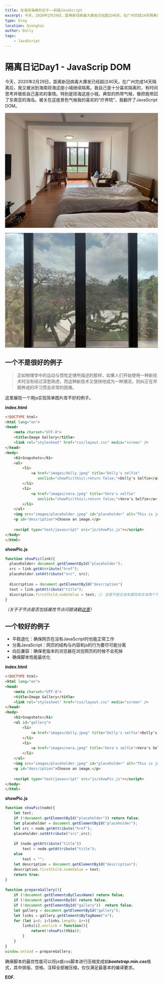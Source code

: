 ```yaml
---
title: 在海琼海离的日子——初碰JavaScript 
excerpt: 今天，2020年2月29日，距离新冠病毒大爆发已经超过40天。在广州完成14天隔离后，我又被派到海南琼海这座小城继续隔离。我自己是十分喜欢隔离的，有时间思考并做些自己喜欢的事情。特别是琼海这座小城，典型的热带气候，像把我带回了东南亚的海岛。被关在这座景色气候我的喜欢的“疗养院”，我翻开了JavaScript DOM。
type: blog
location: Qionghai
author: Dolly
tags:
    - JavaScript
---
```




# 隔离日记Day1 - JavaScrip DOM

今天，2020年2月29日，距离新冠病毒大爆发已经超过40天。在广州完成14天隔离后，我又被派到海南琼海这座小城继续隔离。我自己是十分喜欢隔离的，有时间思考并做些自己喜欢的事情。特别是琼海这座小城，典型的热带气候，像把我带回了东南亚的海岛。被关在这座景色气候我的喜欢的“疗养院”，我翻开了JavaScript DOM。

![](./1.jpeg)

![](./2.jpeg)

## 一个不是很好的例子

> 正如物理学中的运动与惯性定律所描述的那样，如果人们开始使用一种新技术时没有经过深思熟虑，而这种新技术又很快地成为一种潮流，则纠正在早期养成的坏习惯会非常的困难。

这里展现一个用js实现简单图片库不好的例子。

**index.html**

```html
<!DOCTYPE html>
<html lang="en">
<head>
    <meta charset="UTF-8">
    <title>Image Gallery</title>
    <link rel="stylesheet" href="css/layout.css" media="screen" />
</head>
<body>
    <h1>Snapshots</h1>
    <ul>
        <li>
            <a href="images/dolly.jpeg" title="Dolly's selfie"
               onclick="showPic(this);return false;">Dolly's Selfie</a>
        </li>
        <li>
            <a href="images/vera.jpeg" title="Vera's selfie"
               onclick="showPic(this);return false;">Vera's Selfie</a>
        </li>
    </ul>
    <img src="images/placeholder.jpeg" id="placeholder" alt="This is just a placeholder">
    <p id="description">Choose an image.</p>

    <script type="text/javascript" src="js/showPic.js"></script>
</body>
</html>
```

**showPic.js** 

```javascript
function showPic(link){
  placeholder= document.getElementById("placeholder");
  src = link.getAtrribute("href");
  placeholder.setAttribute("src", src);
  
  discription = document.getElementById("description")
  text = link.getAttribute("title");
  discription.firstChild.nodeValue = text; // 这里不是应该有属性和文本两个节点吗？
}
```

*（关于子节点是否包括属性节点问题请戳[这里](https://www.cnblogs.com/chen-cong/p/8305781.html)）*

## 一个较好的例子

* 平稳退化：确保网页在没有JavaScript时也能正常工作
* 分离JavaScript：网页的结构与内容和js的行为要尽可能分离
* 向后兼容：确保老版本的浏览器在浏览网页的时候不会死掉
* 确保脚本性能最优化

**index.html**

```html
<!DOCTYPE html>
<html lang="en">
<head>
    <meta charset="UTF-8">
    <title>Image Gallery</title>
    <link rel="stylesheet" href="css/layout.css" media="screen" />
</head>
<body>
    <h1>Snapshots</h1>
    <ul id="gallery">
        <li>
            <a href="images/dolly.jpeg" title="Dolly's selfie">Dolly's Selfie</a>
        </li>
        <li>
            <a href="images/vera.jpeg" title="Vera's selfie">Vera's Selfie</a>
        </li>
    </ul>
    <img src="images/placeholder.jpeg" id="placeholder" alt="This is just a placeholder">
    <p id="description">Choose an image.</p>

    <script type="text/javascript" src="js/showPic.js"></script>
</body>
</html>
```

**showPic.js**

```javascript
function showPic(node){
    let text;
    if (!document.getElementById("placeholder")) return false;
    let placeholder = document.getElementById("placeholder");
    let src = node.getAttribute("href");
    placeholder.setAttribute("src",src);

    if (node.getAttribute("title"))
        text = node.getAttribute("title");
    else
        text = "";
    let description = document.getElementById("description");
    description.firstChild.nodeValue = text;
    return true;
}

function prepareGallery(){
    if (!document.getElementsByClassName) return false;
    if (!document.getElementById) return false;
    if (!document.getElementById("gallery"))  return false;
    let gallery = document.getElementById("gallery");
    let links = gallery.getElementsByTagName("a");
    for (let i=0; i<links.length; i++){
        links[i].onclick = function(){
            return(!showPic(this));
        }
    }
}
window.onload = prepareGallery;
```

确保脚本的最优性能可以将js或css脚本进行压缩变成如***bootstrap.min.css***格式，其中排版、空格、注释全部被压缩，仅仅满足最基本的编译要求。

**EOF.**